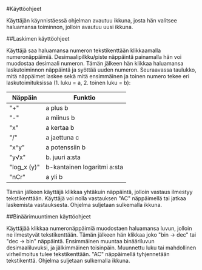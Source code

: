 #Käyttöohjeet

Käyttäjän käynnistäessä ohjelman avautuu ikkuna, josta hän valitsee haluamansa toiminnon, jolloin avautuu uusi ikkuna.

##Laskimen käyttöohjeet

Käyttäjä saa haluamansa numeron tekstikenttään klikkaamalla numeronäppäimiä. Desimaalipilkku/piste näppäintä painamalla hän voi muodostaa desimaali numeron. Tämän jälkeen hän klikkaa haluamansa laskutoiminnon näppäintä ja syöttää uuden numeron. Seuraavassa taulukko, mitä näppäimet laskee sekä mitä ensimmäinen ja toinen numero tekee eri laskutoimituksissa (1. luku = a, 2. toinen luku = b):

Näppäin | Funktio
------- | -------
"+" | a plus b
"-" | a miinus b
"x" | a kertaa b
"/" | a jaettuna c
"x^y" | a potenssiin b
"y√x" | b. juuri a:sta
"log_x (y)" | b-kantainen logaritmi a:sta
"nCr" | a yli b

Tämän jälkeen käyttäjä klikkaa yhtäkuin näppäintä, jolloin vastaus ilmestyy tekstikenttään. Käyttäjä voi nolla vastauksen "AC" näppäimellä tai jatkaa laskemista vastauksesta. Ohjelma suljetaan sulkemalla ikkuna.

##Binäärimuuntimen käyttöohjeet

Käyttäjää klikkaa numeronäppäimiä muodostaen haluamansa luvun, jolloin ne ilmestyvät tekstikenttään. Tämän jälkeen hän klikkaa joko "bin -> dec" tai "dec -> bin" näppäintä. Ensimmäinen muuntaa binääriluvun desimaaliluvuksi, ja jälkimmäinen toisinpäin. Muunnettu luku tai mahdollinen virheilmoitus tulee tekstikenttään. "AC" näppäimellä tyhjennetään tekstikenttä. Ohjelma suljetaan sulkemalla ikkuna.
